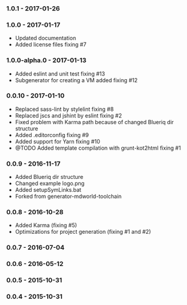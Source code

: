 ### 1.0.1 - 2017-01-26
### 1.0.0 - 2017-01-17

* Updated documentation
* Added license files fixing #7

### 1.0.0-alpha.0 - 2017-01-13

* Added eslint and unit test fixing #13
* Subgenerator for creating a VM added fixing #12

### 0.0.10 - 2017-01-10

* Replaced sass-lint by stylelint fixing #8
* Replaced jscs and jshint by eslint fixing #2
* Fixed problem with Karma path because of changed Blueriq dir structure
* Added .editorconfig fixing #9
* Added support for Yarn fixing #10
* @TODO Added template compilation with grunt-kot2html fixing #1

### 0.0.9 - 2016-11-17

* Added Blueriq dir structure
* Changed example logo.png
* Added setupSymLinks.bat
* Forked from generator-mdworld-toolchain

### 0.0.8 - 2016-10-28

* Added Karma (fixing #5)
* Optimizations for project generation (fixing #1 and #2)

### 0.0.7 - 2016-07-04
### 0.0.6 - 2016-05-12
### 0.0.5 - 2015-10-31
### 0.0.4 - 2015-10-31
